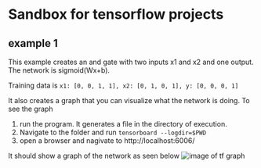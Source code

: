 # Sandbox for tensorflow projects

## example 1
This example creates an and gate with two inputs x1 and x2 and one output. The network is sigmoid(Wx+b).

Training data is `x1: [0, 0, 1, 1], x2: [0, 1, 0, 1], y: [0, 0, 0, 1]`

It also creates a graph that you can visualize what the network is doing.
To see the graph 
1. run the program. It generates a file in the directory of execution. 
2. Navigate to the folder and run 
`tensorboard --logdir=$PWD`
3. open a browser and nagivate to http://localhost:6006/

It should show a graph of the network as seen below
![image of tf graph](example1.png)



